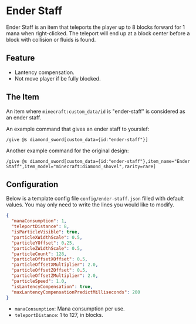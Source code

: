 # Ender Staff

Ender Staff is an item that teleports the player up to 8 blocks forward for 1 mana when right-clicked. The teleport will end up at a block center before a block with collision or fluids is found.

## Feature

- Lantency compensation.
- Not move player if be fully blocked.

## The Item

An item where `minecraft:custom_data/id` is "ender-staff" is considered as an ender staff.

An example command that gives an ender staff to yourslef:

```mcfunction
/give @s diamond_sword[custom_data={id:"ender-staff"}]
```

Another example command for the original design:

```mcfunction
/give @s diamond_sword[custom_data={id:"ender-staff"},item_name="Ender Staff",item_model="minecraft:diamond_shovel",rarity=rare]
```

## Configuration

Below is a template config file `config/ender-staff.json` filled with default values. You may only need to write the lines you would like to modify.

```json
{
  "manaConsumption": 1,
  "teleportDistance": 8,
  "isParticleVisible": true,
  "particleXWidthScale": 0.5,
  "particleYOffset": 0.25,
  "particleZWidthScale": 0.5,
  "particleCount": 128,
  "particleOffsetXOffset": 0.5,
  "particleOffsetXMultiplier": 2.0,
  "particleOffsetZOffset": 0.5,
  "particleOffsetZMultiplier": 2.0,
  "particleSpeed": 1.0,
  "isLantencyCompensation": true,
  "maxLantencyCompensationPredictMilliseconds": 200
}
```

- `manaConsumption`: Mana consumption per use.
- `teleportDistance`: 1 to 127, in blocks.
